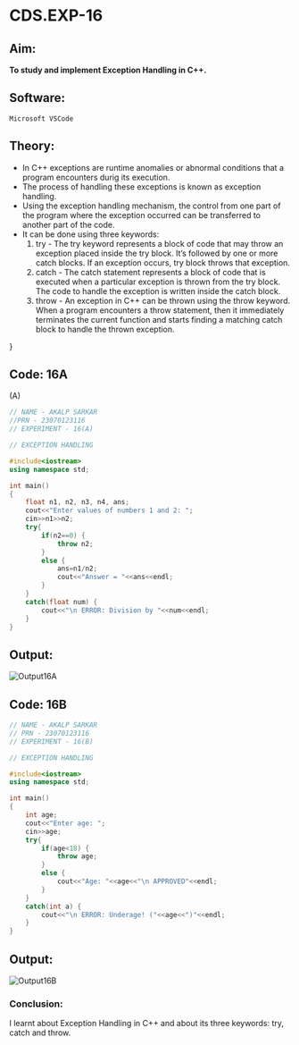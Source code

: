 # CDS.EXP-16
## Aim:
**To study and implement Exception Handling in C++.**

## Software:
`Microsoft VSCode`

## Theory:
<ul>
    <li>In C++ exceptions are runtime anomalies or abnormal conditions that a program encounters durig its execution. </li>
    <li>The process of handling these exceptions is known as exception handling. </li> 
    <li>Using the exception handling mechanism, the control from one part of the program where the exception occurred can be transferred to another part of the 
   code.</li>
    <li>It can be done using three keywords: <ol>
        <li>try - The try keyword represents a block of code that may throw an exception placed inside the try block. It’s followed by one or more catch blocks. If an exception occurs, try block throws that exception.</li>
        <li>catch - The catch statement represents a block of code that is executed when a particular exception is thrown from the try block. The code to handle the exception is written inside the catch block.</li>
        <li>throw - An exception in C++ can be thrown using the throw keyword. When a program encounters a throw statement, then it immediately terminates the current function and starts finding a matching catch block to handle the thrown exception.</li></ol></li>
</ul>

}
## Code: 16A
(A) <br> 
```cpp
// NAME - AKALP SARKAR
//PRN - 23070123116
// EXPERIMENT - 16(A) 

// EXCEPTION HANDLING 

#include<iostream>
using namespace std;

int main()
{
    float n1, n2, n3, n4, ans;
    cout<<"Enter values of numbers 1 and 2: ";
    cin>>n1>>n2;
    try{
        if(n2==0) {
            throw n2;
        }
        else {
            ans=n1/n2;
            cout<<"Answer = "<<ans<<endl;
        }
    }
    catch(float num) {
        cout<<"\n ERROR: Division by "<<num<<endl;
    }
}
```

## Output:
![Output16A](https://github.com/user-attachments/assets/8ac88685-e852-46aa-b778-be55f154f3f4)

## Code: 16B
```cpp
// NAME - AKALP SARKAR
// PRN - 23070123116
// EXPERIMENT - 16(B) 

// EXCEPTION HANDLING 

#include<iostream>
using namespace std;

int main()
{
    int age;
    cout<<"Enter age: ";
    cin>>age;
    try{
        if(age<18) {
            throw age;
        }
        else {
            cout<<"Age: "<<age<<"\n APPROVED"<<endl;
        }
    }
    catch(int a) {
        cout<<"\n ERROR: Underage! ("<<age<<")"<<endl;
    }
}

```
## Output:
![Output16B](https://github.com/user-attachments/assets/c6c5f664-f409-4e7f-ae3e-a693278183d7)

### Conclusion:
I learnt about Exception Handling in C++ and about its three keywords: try, catch and throw.
